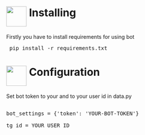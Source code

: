 <h1><img src="https://cdn-icons-png.flaticon.com/512/3104/3104000.png" height="54" align="middle"> Installing</h1>

Firstly you have to install requirements for using bot

<pre lang="bash"> pip install -r requirements.txt </pre>

<h1><img src="https://cdn-icons-png.flaticon.com/512/627/627495.png" height="54" align="middle"> Configuration</h1>

Set bot token to your and to your user id in data.py

<pre lang='python'> 
bot_settings = {'token': 'YOUR-BOT-TOKEN'}

tg_id = YOUR USER ID
</pre>

